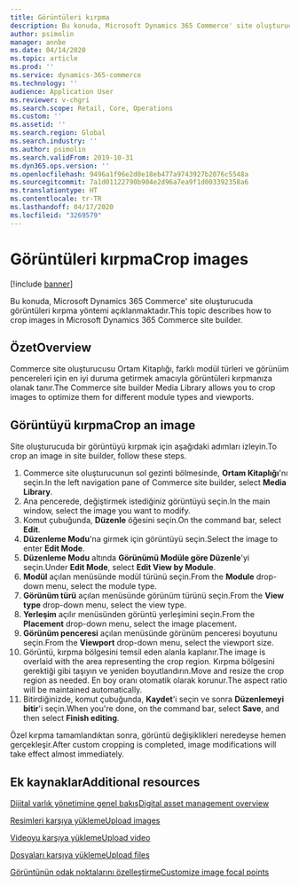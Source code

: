 ```yaml
---
title: Görüntüleri kırpma
description: Bu konuda, Microsoft Dynamics 365 Commerce' site oluşturucuda görüntüleri kırpma yöntemi açıklanmaktadır.
author: psimolin
manager: annbe
ms.date: 04/14/2020
ms.topic: article
ms.prod: ''
ms.service: dynamics-365-commerce
ms.technology: ''
audience: Application User
ms.reviewer: v-chgri
ms.search.scope: Retail, Core, Operations
ms.custom: ''
ms.assetid: ''
ms.search.region: Global
ms.search.industry: ''
ms.author: psimolin
ms.search.validFrom: 2019-10-31
ms.dyn365.ops.version: ''
ms.openlocfilehash: 9496a1f96e2d0e18eb477a9743927b2076c5548a
ms.sourcegitcommit: 7a1d01122790b904e2d96a7ea9f1d003392358a6
ms.translationtype: HT
ms.contentlocale: tr-TR
ms.lasthandoff: 04/17/2020
ms.locfileid: "3269579"
---
```

# <a name="crop-images"></a><span data-ttu-id="d8382-103">Görüntüleri kırpma</span><span class="sxs-lookup"><span data-stu-id="d8382-103">Crop images</span></span>

[!include [banner](includes/banner.md)]

<span data-ttu-id="d8382-104">Bu konuda, Microsoft Dynamics 365 Commerce' site oluşturucuda görüntüleri kırpma yöntemi açıklanmaktadır.</span><span class="sxs-lookup"><span data-stu-id="d8382-104">This topic describes how to crop images in Microsoft Dynamics 365 Commerce site builder.</span></span>

## <a name="overview"></a><span data-ttu-id="d8382-105">Özet</span><span class="sxs-lookup"><span data-stu-id="d8382-105">Overview</span></span>

<span data-ttu-id="d8382-106">Commerce site oluşturucusu Ortam Kitaplığı, farklı modül türleri ve görünüm pencereleri için en iyi duruma getirmek amacıyla görüntüleri kırpmanıza olanak tanır.</span><span class="sxs-lookup"><span data-stu-id="d8382-106">The Commerce site builder Media Library allows you to crop images to optimize them for different module types and viewports.</span></span>

## <a name="crop-an-image"></a><span data-ttu-id="d8382-107">Görüntüyü kırpma</span><span class="sxs-lookup"><span data-stu-id="d8382-107">Crop an image</span></span>

<span data-ttu-id="d8382-108">Site oluşturucuda bir görüntüyü kırpmak için aşağıdaki adımları izleyin.</span><span class="sxs-lookup"><span data-stu-id="d8382-108">To crop an image in site builder, follow these steps.</span></span>

1. <span data-ttu-id="d8382-109">Commerce site oluşturucunun sol gezinti bölmesinde, **Ortam Kitaplığı**'nı seçin.</span><span class="sxs-lookup"><span data-stu-id="d8382-109">In the left navigation pane of Commerce site builder, select **Media Library**.</span></span>
1. <span data-ttu-id="d8382-110">Ana pencerede, değiştirmek istediğiniz görüntüyü seçin.</span><span class="sxs-lookup"><span data-stu-id="d8382-110">In the main window, select the image you want to modify.</span></span>
1. <span data-ttu-id="d8382-111">Komut çubuğunda, **Düzenle** öğesini seçin.</span><span class="sxs-lookup"><span data-stu-id="d8382-111">On the command bar, select **Edit**.</span></span>
1. <span data-ttu-id="d8382-112">**Düzenleme Modu**'na girmek için görüntüyü seçin.</span><span class="sxs-lookup"><span data-stu-id="d8382-112">Select the image to enter **Edit Mode**.</span></span>
1. <span data-ttu-id="d8382-113">**Düzenleme Modu** altında **Görünümü Modüle göre Düzenle**'yi seçin.</span><span class="sxs-lookup"><span data-stu-id="d8382-113">Under **Edit Mode**, select **Edit View by Module**.</span></span>
1. <span data-ttu-id="d8382-114">**Modül** açılan menüsünde modül türünü seçin.</span><span class="sxs-lookup"><span data-stu-id="d8382-114">From the **Module** drop-down menu, select the module type.</span></span>
1. <span data-ttu-id="d8382-115">**Görünüm türü** açılan menüsünde görünüm türünü seçin.</span><span class="sxs-lookup"><span data-stu-id="d8382-115">From the **View type** drop-down menu, select the view type.</span></span>
1. <span data-ttu-id="d8382-116">**Yerleşim** açılır menüsünden görüntü yerleşimini seçin.</span><span class="sxs-lookup"><span data-stu-id="d8382-116">From the **Placement** drop-down menu, select the image placement.</span></span>
1. <span data-ttu-id="d8382-117">**Görünüm penceresi** açılan menüsünde görünüm penceresi boyutunu seçin.</span><span class="sxs-lookup"><span data-stu-id="d8382-117">From the **Viewport** drop-down menu, select the viewport size.</span></span>
1. <span data-ttu-id="d8382-118">Görüntü, kırpma bölgesini temsil eden alanla kaplanır.</span><span class="sxs-lookup"><span data-stu-id="d8382-118">The image is overlaid with the area representing the crop region.</span></span> <span data-ttu-id="d8382-119">Kırpma bölgesini gerektiği gibi taşıyın ve yeniden boyutlandırın.</span><span class="sxs-lookup"><span data-stu-id="d8382-119">Move and resize the crop region as needed.</span></span> <span data-ttu-id="d8382-120">En boy oranı otomatik olarak korunur.</span><span class="sxs-lookup"><span data-stu-id="d8382-120">The aspect ratio will be maintained automatically.</span></span>
1. <span data-ttu-id="d8382-121">Bitirdiğinizde, komut çubuğunda, **Kaydet**'i seçin ve sonra **Düzenlemeyi bitir**'i seçin.</span><span class="sxs-lookup"><span data-stu-id="d8382-121">When you're done, on the command bar, select **Save**, and then select **Finish editing**.</span></span> 

<span data-ttu-id="d8382-122">Özel kırpma tamamlandıktan sonra, görüntü değişiklikleri neredeyse hemen gerçekleşir.</span><span class="sxs-lookup"><span data-stu-id="d8382-122">After custom cropping is completed, image modifications will take effect almost immediately.</span></span>

## <a name="additional-resources"></a><span data-ttu-id="d8382-123">Ek kaynaklar</span><span class="sxs-lookup"><span data-stu-id="d8382-123">Additional resources</span></span>

[<span data-ttu-id="d8382-124">Dijital varlık yönetimine genel bakış</span><span class="sxs-lookup"><span data-stu-id="d8382-124">Digital asset management overview</span></span>](dam-overview.md)

[<span data-ttu-id="d8382-125">Resimleri karşıya yükleme</span><span class="sxs-lookup"><span data-stu-id="d8382-125">Upload images</span></span>](dam-upload-images.md)

[<span data-ttu-id="d8382-126">Videoyu karşıya yükleme</span><span class="sxs-lookup"><span data-stu-id="d8382-126">Upload video</span></span>](dam-upload-video.md)

[<span data-ttu-id="d8382-127">Dosyaları karşıya yükleme</span><span class="sxs-lookup"><span data-stu-id="d8382-127">Upload files</span></span>](dam-upload-files.md)

[<span data-ttu-id="d8382-128">Görüntünün odak noktalarını özelleştirme</span><span class="sxs-lookup"><span data-stu-id="d8382-128">Customize image focal points</span></span>](dam-custom-focal-point.md)
